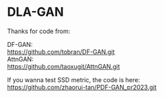# DLA-GAN
Thanks for code from:  

DF-GAN:  
https://github.com/tobran/DF-GAN.git  
AttnGAN:  
https://github.com/taoxugit/AttnGAN.git  
  
  
If you wanna test SSD metric, the code is here:  
https://github.com/zhaorui-tan/PDF-GAN_pr2023.git  

